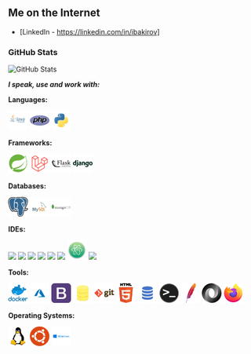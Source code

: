 ## Me on the Internet

- [LinkedIn - https://linkedin.com/in/ibakirov]

### GitHub Stats
![GitHub Stats](https://github-readme-stats.vercel.app/api?username=ibakirov&show_icons=true&count_private=true&include_all_commits=true&disable_animations=true&theme=dracula)

**_I speak, use and work with:_**

**Languages:**

<code><a href="https://github.com/topics/java" target="_blank"><img height="40" src="https://raw.githubusercontent.com/github/explore/80688e429a7d4ef2fca1e82350fe8e3517d3494d/topics/java/java.png"></a></code>
<code><a href="https://github.com/topics/php" target="_blank"><img height="40" src="https://raw.githubusercontent.com/github/explore/ccc16358ac4530c6a69b1b80c7223cd2744dea83/topics/php/php.png"></a></code>
<code><a href="https://github.com/topics/python" target="_blank"><img height="40" src="https://raw.githubusercontent.com/github/explore/80688e429a7d4ef2fca1e82350fe8e3517d3494d/topics/python/python.png"></a></code>

**Frameworks:**

<code><a href="https://github.com/topics/spring-boot" target="_blank"><img height="40" src="https://raw.githubusercontent.com/github/explore/80688e429a7d4ef2fca1e82350fe8e3517d3494d/topics/spring-boot/spring-boot.png"></a></code>
<code><a href="https://github.com/topics/laravel" target="_blank"><img height="40" src="https://raw.githubusercontent.com/github/explore/56a826d05cf762b2b50ecbe7d492a839b04f3fbf/topics/laravel/laravel.png"></a></code>
<code><a href="https://github.com/topics/flask" target="_blank"><img height="40" src="https://raw.githubusercontent.com/github/explore/80688e429a7d4ef2fca1e82350fe8e3517d3494d/topics/flask/flask.png"></a></code>
<code><a href="https://github.com/topics/django" target="_blank"><img height="40" src="https://raw.githubusercontent.com/github/explore/80688e429a7d4ef2fca1e82350fe8e3517d3494d/topics/django/django.png"></a></code>

**Databases:**

<code><a href="https://github.com/topics/postgresql" target="_blank"><img height="40" src="https://raw.githubusercontent.com/github/explore/80688e429a7d4ef2fca1e82350fe8e3517d3494d/topics/postgresql/postgresql.png"></a></code>
<code><a href="https://github.com/topics/mysql" target="_blank"><img height="40" src="https://raw.githubusercontent.com/github/explore/80688e429a7d4ef2fca1e82350fe8e3517d3494d/topics/mysql/mysql.png"></a></code>
<code><a href="https://github.com/topics/mongodb" target="_blank"><img height="40" src="https://raw.githubusercontent.com/github/explore/80688e429a7d4ef2fca1e82350fe8e3517d3494d/topics/mongodb/mongodb.png"></a></code>

**IDEs:**

<code><a href="https://code.visualstudio.com" target="_blank"><img height="40" src="https://upload.wikimedia.org/wikipedia/commons/9/9a/Visual_Studio_Code_1.35_icon.svg"></a></code>
<code><a href="https://www.jetbrains.com" target="_blank"><img height="40" src="https://resources.jetbrains.com/storage/products/company/brand/logos/IntelliJ_IDEA_icon.svg"></a></code>
<code><a href="https://www.jetbrains.com" target="_blank"><img height="40" src="https://resources.jetbrains.com/storage/products/company/brand/logos/PhpStorm_icon.svg"></a></code>
<code><a href="https://www.jetbrains.com" target="_blank"><img height="40" src="https://resources.jetbrains.com/storage/products/company/brand/logos/PyCharm_icon.svg"></a></code>
<code><a href="https://www.eclipse.org/ide" target="_blank"><img height="40" src="https://www.eclipse.org/org/artwork/images/eclipse_ide_logo.png"></a></code>
<code><a href="https://netbeans.apache.org" target="_blank"><img height="40" src="https://upload.wikimedia.org/wikipedia/commons/9/98/Apache_NetBeans_Logo.svg"></a></code>
<code><a href="https://github.com/topics/atom" target="_blank"><img height="40" src="https://raw.githubusercontent.com/github/explore/80688e429a7d4ef2fca1e82350fe8e3517d3494d/topics/atom/atom.png"></a></code>
<code><a href="https://notepad-plus-plus.org" target="_blank"><img height="40" src="https://notepad-plus-plus.org/images/logo.svg"></a></code>

**Tools:**

<code><a href="https://github.com/topics/docker" target="_blank"><img height="40" src="https://raw.githubusercontent.com/github/explore/80688e429a7d4ef2fca1e82350fe8e3517d3494d/topics/docker/docker.png"></a></code>
<code><a href="https://github.com/topics/azure" target="_blank"><img height="40" src="https://raw.githubusercontent.com/github/explore/80688e429a7d4ef2fca1e82350fe8e3517d3494d/topics/azure/azure.png"></a></code>
<code><a href="https://github.com/topics/bootstrap" target="_blank"><img height="40" src="https://raw.githubusercontent.com/github/explore/80688e429a7d4ef2fca1e82350fe8e3517d3494d/topics/bootstrap/bootstrap.png"></a></code>
<code><a href="https://github.com/topics/database" target="_blank"><img height="40" src="https://raw.githubusercontent.com/github/explore/285d19f261b6d469fd8a309dddb234371d7be462/topics/database/database.png"></a></code>
<code><a href="https://github.com/topics/git" target="_blank"><img height="40" src="https://raw.githubusercontent.com/github/explore/80688e429a7d4ef2fca1e82350fe8e3517d3494d/topics/git/git.png"></a></code>
<code><a href="https://github.com/topics/html" target="_blank"><img height="40" src="https://raw.githubusercontent.com/github/explore/80688e429a7d4ef2fca1e82350fe8e3517d3494d/topics/html/html.png"></a></code>
<code><a href="https://github.com/topics/sql" target="_blank"><img height="40" src="https://raw.githubusercontent.com/github/explore/80688e429a7d4ef2fca1e82350fe8e3517d3494d/topics/sql/sql.png"></a></code>
<code><a href="https://github.com/topics/terminal" target="_blank"><img height="40" src="https://raw.githubusercontent.com/github/explore/d92924b1d925bb134e308bd29c9de6c302ed3beb/topics/terminal/terminal.png"></a></code>
<code><a href="https://github.com/topics/maven" target="_blank"><img height="40" src="https://raw.githubusercontent.com/github/explore/80688e429a7d4ef2fca1e82350fe8e3517d3494d/topics/maven/maven.png"></a></code>
<code><a href="https://github.com/topics/json" target="_blank"><img height="40" src="https://raw.githubusercontent.com/github/explore/80688e429a7d4ef2fca1e82350fe8e3517d3494d/topics/json/json.png"></a></code>
<code><a href="https://github.com/topics/firefox" target="_blank"><img height="40" src="https://raw.githubusercontent.com/github/explore/728542e0d33f83720614f61923a9cb424264db23/topics/firefox/firefox.png"></a></code>

**Operating Systems:**

<code><a href="https://github.com/topics/linux" target="_blank"><img height="40" src="https://raw.githubusercontent.com/github/explore/80688e429a7d4ef2fca1e82350fe8e3517d3494d/topics/linux/linux.png"></a></code>
<code><a href="https://github.com/topics/ubuntu" target="_blank"><img height="40" src="https://raw.githubusercontent.com/github/explore/80688e429a7d4ef2fca1e82350fe8e3517d3494d/topics/ubuntu/ubuntu.png"></a></code>
<code><a href="https://github.com/topics/windows" target="_blank"><img height="40" src="https://raw.githubusercontent.com/github/explore/80688e429a7d4ef2fca1e82350fe8e3517d3494d/topics/windows/windows.png"></a></code>


<!--
## Achievements

- [Microsoft Learn - https://docs.microsoft.com/en-us/users/ibakirov/achievements]
- [Coursera - https://www.coursera.org/user/19130654ee1feeacb38ece02a5a3151b]
-->

<!--
**ibakirov/ibakirov** is a ✨ _special_ ✨ repository because its `README.md` (this file) appears on your GitHub profile.

Here are some ideas to get you started:

- 🔭 I’m currently working on ...
- 🌱 I’m currently learning ...
- 👯 I’m looking to collaborate on ...
- 🤔 I’m looking for help with ...
- 💬 Ask me about ...
- 📫 How to reach me: ...
- 😄 Pronouns: ...
- ⚡ Fun fact: ...
-->
